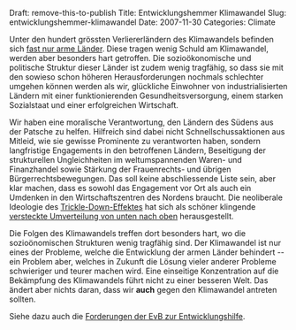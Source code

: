 Draft: remove-this-to-publish
Title: Entwicklungshemmer Klimawandel
Slug: entwicklungshemmer-klimawandel
Date: 2007-11-30
Categories: Climate

Unter den hundert grössten Verliererländern des Klimawandels befinden sich [fast nur arme Länder](http://www.spiegel.de/wissenschaft/natur/0,1518,520504,00.html). Diese tragen wenig Schuld am Klimawandel, werden aber besonders hart getroffen. Die sozioökonomische und politische Struktur dieser Länder ist zudem wenig tragfähig, so dass sie mit den sowieso schon höheren Herausforderungen nochmals schlechter umgehen können werden als wir, glückliche Einwohner von industrialisierten Ländern mit einer funktionierenden Gesundheitsversorgung, einem starken Sozialstaat und einer erfolgreichen Wirtschaft.

Wir haben eine moralische Verantwortung, den Ländern des Südens aus der Patsche zu helfen. Hilfreich sind dabei nicht Schnellschussaktionen aus Mitleid, wie sie gewisse Prominente zu verantworten haben, sondern langfristige Engagements in den betroffenen Ländern, Beseitigung der strukturellen Ungleichheiten im weltumspannenden Waren- und Finanzhandel sowie Stärkung der Frauenrechts- und übrigen Bürgerrechtsbewegungen. Das soll keine abschliessende Liste sein, aber klar machen, dass es sowohl das Engagement vor Ort als auch ein Umdenken in den Wirtschaftszentren des Nordens braucht. Die neoliberale Ideologie des [Trickle-Down-Effektes](http://de.wikipedia.org/wiki/Trickle-down-Theorie) hat sich als schöner klingende [versteckte Umverteilung von unten nach oben](http://robertreich.blogspot.com/2007/11/trickle-down-or-bottom-up.html) herausgestellt.

Die Folgen des Klimawandels treffen dort besonders hart, wo die sozioönomischen Strukturen wenig tragfähig sind. Der Klimawandel ist nur eines der Probleme, welche die Entwicklung der armen Länder behindert -- ein Problem aber, welches in Zukunft die Lösung vieler anderer Probleme schwieriger und teurer machen wird. Eine einseitige Konzentration auf die Bekämpfung des Klimawandels führt nicht zu einer besseren Welt. Das ändert aber nichts daran, dass wir **auch** gegen den Klimawandel antreten sollten.

Siehe dazu auch die [Forderungen der EvB zur Entwicklungshilfe](http://www.evb.ch/p25012724.html).
